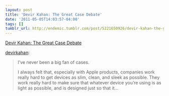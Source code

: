 ```yaml
---
layout: post
title: 'Devir Kahan: The Great Case Debate'
date: '2011-05-05T14:03:57-04:00'
tags: []
tumblr_url: http://endemic.tumblr.com/post/5221650926/devir-kahan-the-great-case-debate
---
```

[Devir Kahan: The Great Case Debate](http://devirkahan.com/post/5173701049/the-great-case-debate)  

[devirkahan](http://devirkahan.com/post/5173701049/the-great-case-debate):

> I’ve never been a big fan of cases.
> 
>  
> 
> I always felt that, especially with Apple products, companies work really hard to get devices as slim, clean, and sleek as possible. They work really hard to make sure that whatever device you’re using is as light as possible, and is designed just so that it…
